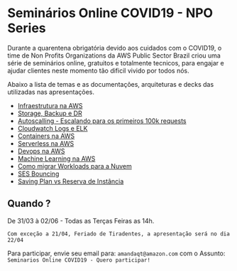 # Seminários Online COVID19 - NPO Series

Durante a quarentena obrigatória devido aos cuidados com o COVID19, o time de Non Profits Organizations da AWS Public Sector Brazil criou uma série de seminários online, gratuitos e totalmente tecnicos, para engajar e ajudar clientes neste momento tão dificil vivido por todos nós.

Abaixo a lista de temas e as documentações, arquiteturas e decks das utilizadas nas apresentações.

- [Infraestrutura na AWS]()
- [Storage, Backup e DR]()
- [Autoscalling - Escalando para os primeiros 100k requests]()
- [Cloudwatch Logs e ELK]()
- [Containers na AWS]()
- [Serverless na AWS]()
- [Devops na AWS]()
- [Machine Learning na AWS]()
- [Como migrar Workloads para a Nuvem]()
- [SES Bouncing]()
- [Saving Plan vs Reserva de Instância]()

## Quando ?

De 31/03 à 02/06 - Todas as Terças Feiras as 14h. 


```Com exceção a 21/04, Feriado de Tiradentes, a apresentação será no dia 22/04```

Para participar, envie seu email para: `amandaqt@amazon.com` com o Assunto: `Seminarios Online COVID19 - Quero participar!`


